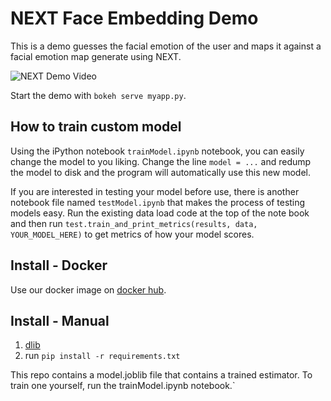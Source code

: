 
# NEXT Face Embedding Demo

This is a demo guesses the facial emotion of the user and maps it against a facial emotion map generate using NEXT.

![NEXT Demo Video](vids/next_face_demo.gif)

Start the demo with `bokeh serve myapp.py`.

## How to train custom model
Using the iPython notebook `trainModel.ipynb` notebook, you can easily change the model to you liking. Change the line `model = ...` and redump the model to disk and the program will automatically use this new model.

If you are interested in testing your model before use, there is another notebook file named `testModel.ipynb` that makes the process of testing models easy. Run the existing data load code at the top of the note book and then run `test.train_and_print_metrics(results, data, YOUR_MODEL_HERE)` to get metrics of how your model scores.

## Install - Docker

Use our docker image on [docker hub](https://hub.docker.com/r/joeholt/next_face_demo). 

## Install - Manual

1. [dlib](https://gist.github.com/ageitgey/629d75c1baac34dfa5ca2a1928a7aeaf)
2. run `pip install -r requirements.txt`

This repo contains a model.joblib file that contains a trained estimator. To train one yourself, run the trainModel.ipynb notebook.`
